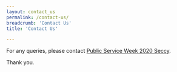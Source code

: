 ```yaml
---
layout: contact_us
permalink: /contact-us/
breadcrumb: 'Contact Us'
title: 'Contact Us'

---
```


For any queries, please contact <a href = "mailto: publicserviceweek@psd.gov.sg">Public Service Week 2020 Seccy</a>.

Thank you. 
